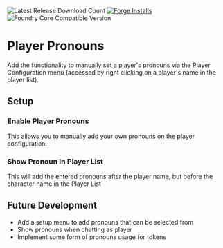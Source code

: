 ![Latest Release Download Count](https://img.shields.io/badge/dynamic/json?color=blue&label=Downloads%40latest&query=assets%5B1%5D.download_count&url=https%3A%2F%2Fapi.github.com%2Frepos%2Fvtt-lair%2Fplayer-profile%2Freleases%2Flatest) [![Forge Installs](https://img.shields.io/badge/dynamic/json?label=Forge%20Installs&query=package.installs&suffix=%25&url=https%3A%2F%2Fforge-vtt.com%2Fapi%2Fbazaar%2Fpackage%2Fplayer-profile&colorB=4aa94a)](https://forge-vtt.com/bazaar#package=player-profile) 
![Foundry Core Compatible Version](https://img.shields.io/badge/dynamic/json.svg?url=https%3A%2F%2Fraw.githubusercontent.com%2Fvtt-lair%2Fplayer-profile%2Fmaster%2Fmodule.json&label=Foundry%20Version&query=$.compatibleCoreVersion&colorB=orange)



# Player Pronouns
Add the functionality to manually set a player's pronouns via the Player Configuration menu (accessed by right clicking on a player's name in the player list).

## Setup
### Enable Player Pronouns
This allows you to manually add your own pronouns on the player configuration.

### Show Pronoun in Player List
This will add the entered pronouns after the player name, but before the character name in the Player List

## Future Development
* Add a setup menu to add pronouns that can be selected from
* Show pronouns when chatting as player
* Implement some form of pronouns usage for tokens